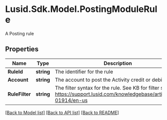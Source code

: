 # Lusid.Sdk.Model.PostingModuleRule
A Posting rule

## Properties

Name | Type | Description | Notes
------------ | ------------- | ------------- | -------------
**RuleId** | **string** | The identifier for the rule | 
**Account** | **string** | The account to post the Activity credit or debit to | 
**RuleFilter** | **string** | The filter syntax for the rule. See KB for filter syntax https://support.lusid.com/knowledgebase/article/KA-01914/en-us | 

[[Back to Model list]](../README.md#documentation-for-models) [[Back to API list]](../README.md#documentation-for-api-endpoints) [[Back to README]](../README.md)


